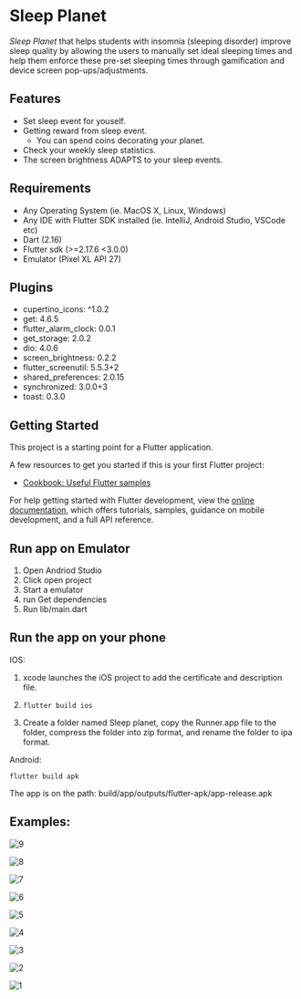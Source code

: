 # Sleep Planet

*Sleep Planet*  that helps students with insomnia (sleeping disorder) improve sleep quality by allowing the users to manually set ideal sleeping times and help them enforce these pre-set sleeping times through gamification and device screen pop-ups/adjustments. 

## Features

- Set sleep event for youself.
- Getting reward from sleep event.
  - You can spend coins decorating your planet.
- Check your weekly sleep statistics.
- The screen brightness ADAPTS to your sleep events.

## Requirements

- Any Operating System (ie. MacOS X, Linux, Windows)
- Any IDE with Flutter SDK installed (ie. IntelliJ, Android Studio, VSCode etc)
- Dart (2.16)
- Flutter sdk (>=2.17.6 <3.0.0)
- Emulator (Pixel XL API 27)

## Plugins

- cupertino_icons: ^1.0.2
- get: 4.6.5
- flutter_alarm_clock: 0.0.1
- get_storage: 2.0.2
- dio: 4.0.6
- screen_brightness: 0.2.2
- flutter_screenutil: 5.5.3+2
- shared_preferences: 2.0.15
- synchronized: 3.0.0+3
- toast: 0.3.0

## Getting Started

This project is a starting point for a Flutter application.

A few resources to get you started if this is your first Flutter project:

- [Cookbook: Useful Flutter samples](https://docs.flutter.dev/cookbook)

For help getting started with Flutter development, view the [online documentation](https://docs.flutter.dev/), which offers tutorials, samples, guidance on mobile development, and a full API reference.

## Run app on Emulator

1. Open Andriod Studio
2. Click open project
3. Start a emulator
4. run Get dependencies
5. Run lib/main.dart

## Run the app on your phone

IOS:

1. xcode launches the iOS project to add the certificate and description file.

2. ```
   flutter build ios
   ```

3. Create a folder named Sleep planet, copy the Runner.app file to the folder, compress the folder into zip format, and rename the folder to ipa format.

Android:

```
flutter build apk
```

The app is on the path: build/app/outputs/flutter-apk/app-release.apk

## Examples:

![9](https://github.com/starrysky1818/my_app/blob/master/examples/9.png)

![8](https://github.com/starrysky1818/my_app/blob/master/examples/8.png)

![7](https://github.com/starrysky1818/my_app/blob/master/examples/7.png)

![6](https://github.com/starrysky1818/my_app/blob/master/examples/6.png)

![5](https://github.com/starrysky1818/my_app/blob/master/examples/5.png)

![4](https://github.com/starrysky1818/my_app/blob/master/examples/4.png)

![3](https://github.com/starrysky1818/my_app/blob/master/examples/3.png)

![2](https://github.com/starrysky1818/my_app/blob/master/examples/2.png)

![1](https://github.com/starrysky1818/my_app/blob/master/examples/1.png)
